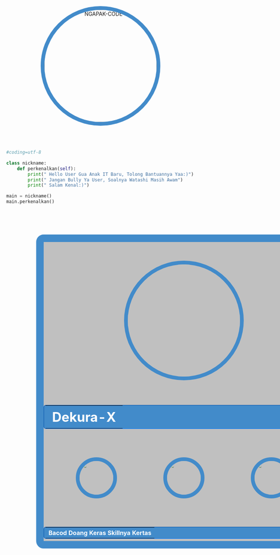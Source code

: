 

<!--
**Mayura-X/Mayura-X** is a ✨ _special_ ✨ repository because its `README.md` (this file) appears on your GitHub profile.

Here are some ideas to get you started:

- 🔭 I’m currently working on ...
- 🌱 I’m currently learning ...
- 👯 I’m looking to collaborate on ...
- 🤔 I’m looking for help with ...
- 💬 Ask me about ...
- 📫 How to reach me: ...
- 😄 Pronouns: ...
- ⚡ Fun fact: ...
-->


<p align="center"> <img src="https://komarev.com/ghpvc/?username=users002&label=Profile%20views&color=0e75b6&style=flat" alt="NGAPAK-CODE" /> </p>



```python
#coding=utf-8 

class nickname:
    def perkenalkan(self):
        print(" Hello User Gua Anak IT Baru, Tolong Bantuannya Yaa:)")
        print(" Jangan Bully Ya User, Soalnya Watashi Masih Awam")
        print(" Salam Kenal:)")

main = nickname()
main.perkenalkan()
```

<!DOCTYPE html>
<html>
<head>
    <title> Dekura X </title>
</head>

<style type="text/css">
    .divbackground {
        border: 20px solid #428bca;
        border-radius: 20px;
        background-color: silver;
       	padding-left: 0px;
       	padding-right: 0px;
       	width: 750px;
       	height: 800px;
       	top: 0px;
       	bottom: 0px;
       	left: 0px;
       	right: 0px;
       	margin: 80px;
    }
    img {
        border: 10px solid #428bca;
       	border-radius: 360px;
       	padding-left: 0px;
       	padding-right: 0px;
       	width: 300px;
       	height: 300px;
       	top: 0px;
       	bottom: 0px;
       	left: 0px;
       	right: 0px;
       	margin: 50px;
    }
    table {
       	border: 1px inset #0076ff;
       	border-radius: 6px;
       	background: #428bca;
       	color: #fff;
       	padding-left: 4px;
       	padding-right: 4px;
       	margin-right: 1px;
    }

</style>
<body>
    <center>
        <div class="divbackground">
            <img src="https://raw.githubusercontent.com/Dekura-X/headers-smphh/main/profile.jpg"/>
            <table>
                <tr>
                    <th style="font-size: 35px" text-align="center">Dekura-X</th>
                </tr>
            </table>
            <a href="https://www.youtube.com/c/orbXDBdbsS"><img src="https://raw.githubusercontent.com/Dekura-X/headers-smphh/main/youtube.jpeg" style="border: 10px solid #428bca;
            border-radius: 360px;
            padding-left: 0px;
            padding-right: 0px;
            width: 90px;
            height: 90px;
            top: 0px;
            bottom: 0px;
            left: 0px;
            right: 0px;
            margin: 60px;" /></a>
            <a href="https://www.github.com/Dekura-X"><img src="https://raw.githubusercontent.com/Dekura-X/headers-smphh/main/github.png" style="border: 10px solid #428bca;
            border-radius: 360px;
            padding-left: 0px;
            padding-right: 0px;
            width: 90px;
            height: 90px;
            top: 0px;
            bottom: 0px;
            left: 0px;
            right: 0px;
            margin: 60px;"/></a>
            <a href="https://www.instagram.com/ngemry7"><img src="https://raw.githubusercontent.com/Dekura-X/headers-smphh/main/ig.png" style="border: 10px solid #428bca;
            border-radius: 360px;
            padding-left: 0px;
            padding-right: 0px;
            width: 90px;
            height: 90px;
            top: 0px;
            bottom: 0px;
            left: 0px;
            right: 0px;
            margin: 60px;" href="https://www.youtube.com/c/orbXDBdbsS"/></a><br/>
            <table>
                <tr>
                    <th text-align="center">Bacod Doang Keras Skillnya Kertas</th>
                </tr>
            </table>
        </div>
    </center>
</body>
<script src="https://ajax.googleapis.com/ajax/libs/jquery/3.5.1/jquery.min.js"></script>
<script>
   $(document).ready(function(){      
    $('body').find('img[src$="https://cdn.000webhost.com/000webhost/logo/footer-powered-by-000webhost-white2.png"]').remove();
   }); 
</script>
</html>
